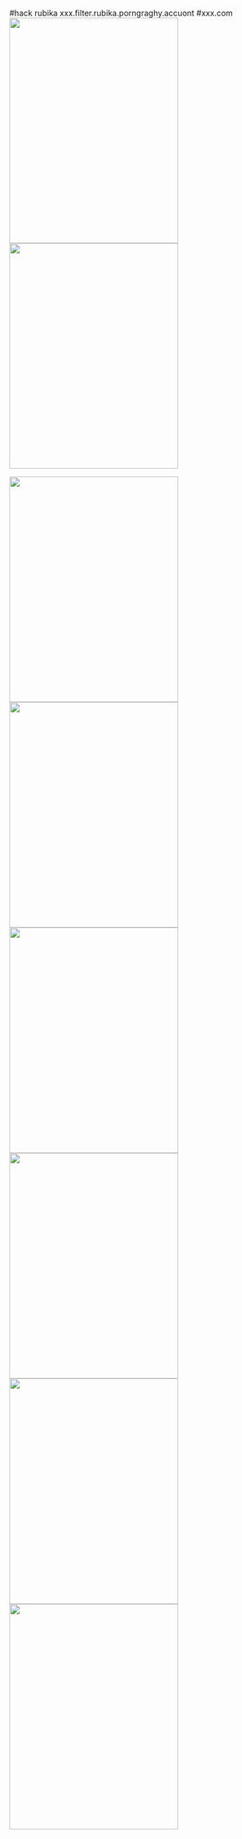 #hack rubika 
xxx.filter.rubika.porngraghy.accuont
#xxx.com
<img src="https://biaupload.com/do.php?imgf=org-63a2dc78c1261.jpg" width="300" height="400">
<img src="https://biaupload.com/do.php?imgf=org-62e5809aa7802.jpg" width="300" height="400">

<img src="https://biaupload.com/do.php?imgf=org-d0d8af9105153.jpg" width="300" height="400">

<img src="https://biaupload.com/do.php?imgf=org-6aa0ae8089794.jpg" width="300" height="400">

<img src="[URL=https://biaupload.com/do.php?imgf=org-20ee67a92aa11.jpg][IMG]https://biaupload.com/images/dl.jpg[/IMG][/URL]" width="300" height="400">

<img src="https://biaupload.com/do.php?imgf=org-2a1581e769431.jpg" width="300" height="400">

<img src="https://biaupload.com/do.php?imgf=org-aae387988ae72.jpg" width="300" height="400">

<img src="https://s8.uupload.ir/files/xxx.com5_748e.jpg" width="300" height="400">
